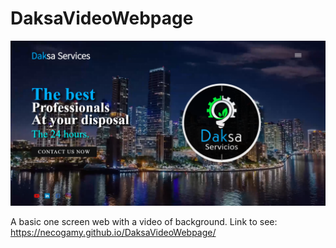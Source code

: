 # DaksaVideoWebpage

![screenshot](./screenshot.png)

A basic one screen web with a video of background.
Link to see: https://necogamy.github.io/DaksaVideoWebpage/
